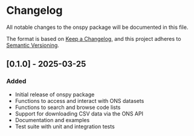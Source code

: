 # Changelog

All notable changes to the onspy package will be documented in this file.

The format is based on [Keep a Changelog](https://keepachangelog.com/en/1.0.0/),
and this project adheres to [Semantic Versioning](https://semver.org/spec/v2.0.0.html).

## [0.1.0] - 2025-03-25

### Added

- Initial release of onspy package
- Functions to access and interact with ONS datasets
- Functions to search and browse code lists
- Support for downloading CSV data via the ONS API
- Documentation and examples
- Test suite with unit and integration tests
